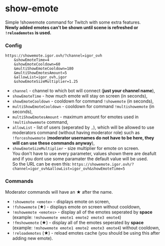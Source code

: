 # show-emote

Simple !showemote command for Twitch with some extra features.  
**Newly added emotes can't be shown until scene is refreshed or `!reloademotes` is used.**

### Config

```
https://showemote.igor.ovh/?channel=igor_ovh
    &showEmoteTime=4
    &showEmoteCooldown=60
    &multiShowEmoteCooldown=180
    &multiShowEmotesAmount=5
    &allowList=igor_ovh,igor
    &showEmoteSizeMultiplier=1.25
```

- `channel` - channel to which bot will connect (**just your channel name**),
- `showEmoteTime` - how much emote will stay on screen (in seconds),
- `showEmoteCooldown` - cooldown for command `!showemote` (in seconds),
- `multiShowEmoteCooldown` - cooldown for command `!multishowemote` (in seconds),
- `multiShowEmotesAmount` - maximum amount for emotes used in `!multishowemote` command,
- `allowList` - list of users (seperated by `,`), which will be allowed to use moderators command (without having moderator role) such as `!forceshowemote` (**moderator usernames do not have to be here, they will can use these commands anyway**),
- `showEmoteSizeMultiplier` - size multiplier for emote on screen.  
  You don't have to use every parameter, values shown there are deafult and if you dont use some paramater the default value will be used.  
  So the URL can be even this: `https://showemote.igor.ovh/?channel=igor_ovh&allowList=igor_ovh&showEmoteTime=5`

### Commands

Moderator commands will have an ★ after the name.

- `!showemote <emote>` - displays emote on screen,
- `!fshowemote` (★) - displays emote on screen without cooldown,
- `!mshowemote <emotes>` - display all of the emotes seperated by **space** (example: `!mshowemote emote1 emote2 emote3 emote4`)
- `!fmshowemote` (★) - display all of the emotes seperated by **space** (example: `!mshowemote emote1 emote2 emote3 emote4`) without cooldown,
- `!reloademotes` (★) - reload emotes cache (you should be using this after adding new emote).
